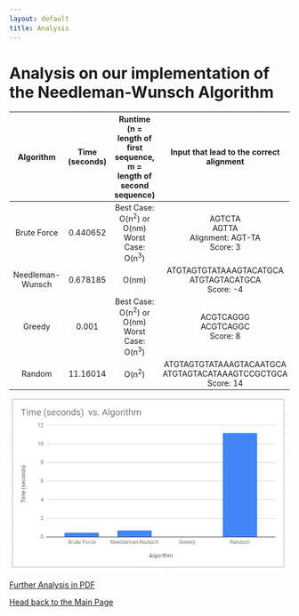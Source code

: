 ```yaml
---
layout: default
title: Analysis
---
```

# Analysis on our implementation of the Needleman-Wunsch Algorithm

|     Algorithm    | Time (seconds) | Runtime <br> (n = length of first sequence, m = length of second sequence) |           Input that lead to the correct alignment          |
|:----------------:|:--------------:|:--------------------------------------------------------------------:|:-----------------------------------------------------------:|
|    Brute Force   |    0.440652    |             Best Case: O(n<sup>2</sup>) or O(nm) <br> Worst Case: O(n<sup>3</sup>)            |          AGTCTA <br> AGTTA <br> Alignment: AGT-TA <br> Score: 3          |
| Needleman-Wunsch |    0.678185    |                                 O(nm)                                |       ATGTAGTGTATAAAGTACATGCA <br> ATGTAGTACATGCA <br> Score: -4      |
|      Greedy      |      0.001     |             Best Case: O(n<sup>2</sup>) or O(nm) <br> Worst Case: O(n<sup>3</sup>)            |                ACGTCAGGG <br> ACGTCAGGC <br> Score: 8                |
|      Random      |    11.16014    |                                O(n<sup>2</sup>)                                | ATGTAGTGTATAAAGTACAATGCA <br> ATGTAGTACATAAAGTCCGCTGCA <br> Score: 14 |

![Picture](Images/grap.PNG)


[Further Analysis in PDF](Documentation/Bioinformatics%20Project%202%20QA%20Test%20Cases%20and%20Known%20Issues.pdf)

[Head back to the Main Page](https://jsebcort.github.io/NeedlemanWunsch/)
